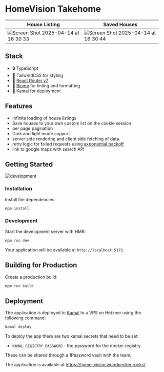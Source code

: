 # HomeVision Takehome

| House Listing | Saved Houses |
| --- | --- |
![Screen Shot 2025-04-14 at 16 30 33](https://github.com/user-attachments/assets/03ffbf9b-8c11-4be1-9d57-feca19d63cb0) | ![Screen Shot 2025-04-14 at 16 30 44](https://github.com/user-attachments/assets/e7d6f8f5-f30e-4642-8ffe-a5a2be9ae28d) | ![Screen Shot 2025-04-14 at 16 30 44](https://github.com/user-attachments/assets/e7d6f8f5-f30e-4642-8ffe-a5a2be9ae28d) |

## Stack

- 🔒 TypeScript
- 🎉 TailwindCSS for styling
- 📖 [React Router v7](https://reactrouter.com/)
- 📖 [Biome](https://biomejs.dev/) for linting and formatting
- 📖 [Kamal](https://kamal-deploy.org/) for deployment

## Features

- Infinite loading of house listings
- Save houses to your own custom list on the cookie session
- per page pagination
- Dark and light mode support
- server side rendering and client side fetching of data.
- retry logic for failed requests using [exponential backoff](https://medium.com/bobble-engineering/how-does-exponential-backoff-work-90ef02401c65)
- link to google maps with search API

## Getting Started

![development](https://github.com/user-attachments/assets/1f829490-f2aa-4964-ab3b-825cc8313f27)

### Installation

Install the dependencies:

```bash
npm install
```

### Development

Start the development server with HMR:

```bash
npm run dev
```

Your application will be available at `http://localhost:5173`.

## Building for Production

Create a production build:

```bash
npm run build
```

## Deployment

The application is deployed to [Kamal](https://kamal-deploy.org/) to a VPS on Hetzner using the following command:

```bash
kamal deploy
```

To deploy the app there are two kamal secrets that need to be set:

- `KAMAL_REGISTRY_PASSWORD` - the password for the docker registry

These can be shared through a 1Password vault with the team,

The application is available at https://home-vision.woodpecker.rocks/
